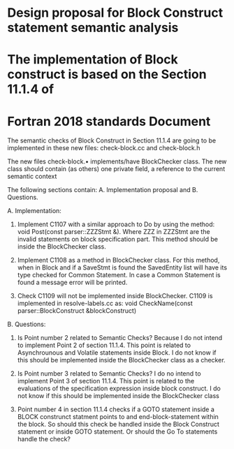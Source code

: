 <!--
Copyright (c) 2019, Arm Ltd.  All rights reserved.
-->
# Design proposal for Block Construct statement semantic analysis
# The implementation of Block construct is based on the Section 11.1.4 of
# Fortran 2018 standards Document

The semantic checks of Block Construct in Section 11.1.4 are going to be
implemented in these new files:
 check-block.cc and check-block.h

The new files check-block.•   implements/have BlockChecker class.
The new class should contain (as others) one private field, a reference to the
current semantic context

The following sections contain:
A. Implementation proposal
and
B. Questions.

A. Implementation:
1. Implement C1107 with a similar approach to Do by using the method:
    void Post(const parser::ZZZStmt &).
Where ZZZ in ZZZStmt are the invalid statements on block specification part.
This method should be inside the BlockChecker class.

2. Implement C1108  as a method in BlockChecker class.
For this method, when in Block and if a SaveStmt is found the SavedEntity list
will have its type checked for Common Statement.
In case a  Common Statement is found  a message error will be printed.

3. Check C1109 will not be implemented inside BlockChecker.
C1109 is implemented in resolve-labels.cc as:
    void CheckName(const parser::BlockConstruct &blockConstruct)

B. Questions:
1. Is Point number 2 related to Semantic Checks?
Because I do not intend to implement Point 2 of section 11.1.4.
This point is related to Asynchrounous and Volatile statements inside Block.
I do not know if this should be implemented inside the BlockChecker class
as a checker.

2. Is Point number 3 related to  Semantic Checks?
I do no intend  to implement Point 3 of section 11.1.4.
This point is related to the evaluations of the specification expression inside
block construct.
I do not know if this should be implemented inside the BlockChecker class

3. Point number 4 in section 11.1.4 checks if a GOTO statement inside a BLOCK
construnct statment points to and end-block-statement within the block.
So should this check be handled inside the Block Construct statement or inside
GOTO statement.
Or should the Go To statements handle the check?

